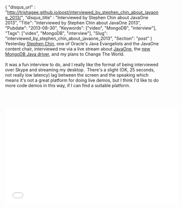 {
 "disqus_url" : "http://trishagee.github.io/post/interviewed_by_stephen_chin_about_javaone_2013/",
 "disqus_title" : "Interviewed by Stephen Chin about JavaOne 2013",
 "Title": "Interviewed by Stephen Chin about JavaOne 2013",
 "Pubdate": "2013-08-30",
 "Keywords": ["video", "MongoDB", "interview"],
 "Tags": ["video", "MongoDB", "interview"],
 "Slug": "interviewed_by_stephen_chin_about_javaone_2013",
 "Section": "post"
}
Yesterday <a href="https://twitter.com/steveonjava">Stephen Chin</a>, one of Oracle's Java Evangelists and the JavaOne content chair, interviewed me via a live stream about <a href="http://www.oracle.com/javaone/index.html">JavaOne</a>, the <a href="http://blog.mongodb.org/post/58136652766/the-mongodb-java-driver-3-0">new MongoDB Java driver</a>, and my plans to Change The World.<br /><br />It was a fun interview to do, and I really like the format of being interviewed over Skype and streaming my desktop. &nbsp;There's a slight (OK, 25 seconds, not really low latency) lag between the screen and the speaking which means it's not a great platform for doing live demos, but I think I'd like to do more code demos in this way, if I can find a suitable platform.<br /><br /><br /><div style="text-align: center;"><br /></div><div style="text-align: center;"><iframe width="560" height="315" src="//www.youtube.com/embed/MdOHjGtITjo?list=PLX8CzqL3ArzXMvt5y8VHXKmr8gDC-xOH_" frameborder="0" allowfullscreen></iframe></div>
